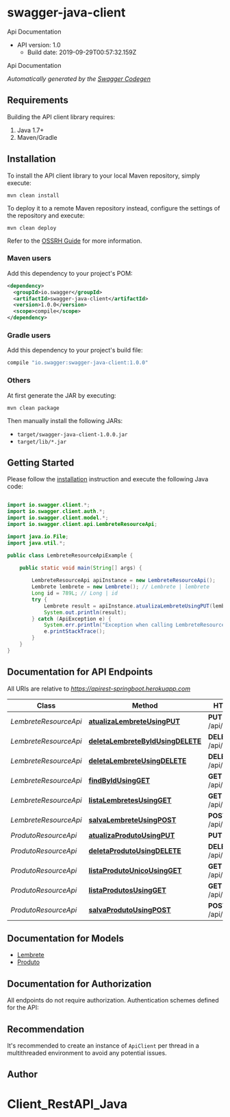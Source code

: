 # swagger-java-client

Api Documentation
- API version: 1.0
  - Build date: 2019-09-29T00:57:32.159Z

Api Documentation


*Automatically generated by the [Swagger Codegen](https://github.com/swagger-api/swagger-codegen)*


## Requirements

Building the API client library requires:
1. Java 1.7+
2. Maven/Gradle

## Installation

To install the API client library to your local Maven repository, simply execute:

```shell
mvn clean install
```

To deploy it to a remote Maven repository instead, configure the settings of the repository and execute:

```shell
mvn clean deploy
```

Refer to the [OSSRH Guide](http://central.sonatype.org/pages/ossrh-guide.html) for more information.

### Maven users

Add this dependency to your project's POM:

```xml
<dependency>
  <groupId>io.swagger</groupId>
  <artifactId>swagger-java-client</artifactId>
  <version>1.0.0</version>
  <scope>compile</scope>
</dependency>
```

### Gradle users

Add this dependency to your project's build file:

```groovy
compile "io.swagger:swagger-java-client:1.0.0"
```

### Others

At first generate the JAR by executing:

```shell
mvn clean package
```

Then manually install the following JARs:

* `target/swagger-java-client-1.0.0.jar`
* `target/lib/*.jar`

## Getting Started

Please follow the [installation](#installation) instruction and execute the following Java code:

```java

import io.swagger.client.*;
import io.swagger.client.auth.*;
import io.swagger.client.model.*;
import io.swagger.client.api.LembreteResourceApi;

import java.io.File;
import java.util.*;

public class LembreteResourceApiExample {

    public static void main(String[] args) {
        
        LembreteResourceApi apiInstance = new LembreteResourceApi();
        Lembrete lembrete = new Lembrete(); // Lembrete | lembrete
        Long id = 789L; // Long | id
        try {
            Lembrete result = apiInstance.atualizaLembreteUsingPUT(lembrete, id);
            System.out.println(result);
        } catch (ApiException e) {
            System.err.println("Exception when calling LembreteResourceApi#atualizaLembreteUsingPUT");
            e.printStackTrace();
        }
    }
}

```

## Documentation for API Endpoints

All URIs are relative to *https://apirest-springboot.herokuapp.com*

Class | Method | HTTP request | Description
------------ | ------------- | ------------- | -------------
*LembreteResourceApi* | [**atualizaLembreteUsingPUT**](docs/LembreteResourceApi.md#atualizaLembreteUsingPUT) | **PUT** /api/lembrete/{id} | atualizaLembrete
*LembreteResourceApi* | [**deletaLembreteByIdUsingDELETE**](docs/LembreteResourceApi.md#deletaLembreteByIdUsingDELETE) | **DELETE** /api/lembrete/{id} | deletaLembreteById
*LembreteResourceApi* | [**deletaLembreteUsingDELETE**](docs/LembreteResourceApi.md#deletaLembreteUsingDELETE) | **DELETE** /api/lembrete | deletaLembrete
*LembreteResourceApi* | [**findByIdUsingGET**](docs/LembreteResourceApi.md#findByIdUsingGET) | **GET** /api/lembrete/{id} | findById
*LembreteResourceApi* | [**listaLembretesUsingGET**](docs/LembreteResourceApi.md#listaLembretesUsingGET) | **GET** /api/lembrete | listaLembretes
*LembreteResourceApi* | [**salvaLembreteUsingPOST**](docs/LembreteResourceApi.md#salvaLembreteUsingPOST) | **POST** /api/lembrete | salvaLembrete
*ProdutoResourceApi* | [**atualizaProdutoUsingPUT**](docs/ProdutoResourceApi.md#atualizaProdutoUsingPUT) | **PUT** /api/produto | atualizaProduto
*ProdutoResourceApi* | [**deletaProdutoUsingDELETE**](docs/ProdutoResourceApi.md#deletaProdutoUsingDELETE) | **DELETE** /api/produto | deletaProduto
*ProdutoResourceApi* | [**listaProdutoUnicoUsingGET**](docs/ProdutoResourceApi.md#listaProdutoUnicoUsingGET) | **GET** /api/produto/{id} | listaProdutoUnico
*ProdutoResourceApi* | [**listaProdutosUsingGET**](docs/ProdutoResourceApi.md#listaProdutosUsingGET) | **GET** /api/produtos | listaProdutos
*ProdutoResourceApi* | [**salvaProdutoUsingPOST**](docs/ProdutoResourceApi.md#salvaProdutoUsingPOST) | **POST** /api/produto | salvaProduto


## Documentation for Models

 - [Lembrete](docs/Lembrete.md)
 - [Produto](docs/Produto.md)


## Documentation for Authorization

All endpoints do not require authorization.
Authentication schemes defined for the API:

## Recommendation

It's recommended to create an instance of `ApiClient` per thread in a multithreaded environment to avoid any potential issues.

## Author



# Client_RestAPI_Java

